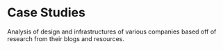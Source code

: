 # Case Studies

Analysis of design and infrastructures of various companies based off of research from their blogs and resources.
